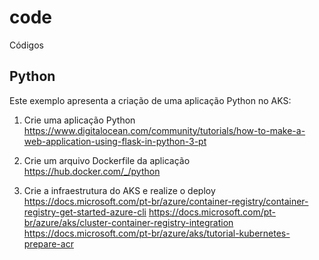 # code
Códigos


## Python

Este exemplo apresenta a criação de uma aplicação Python no AKS:

1) Crie uma aplicação Python 
https://www.digitalocean.com/community/tutorials/how-to-make-a-web-application-using-flask-in-python-3-pt

2) Crie um arquivo Dockerfile da aplicação
https://hub.docker.com/_/python

3) Crie a infraestrutura do AKS e realize o deploy 
https://docs.microsoft.com/pt-br/azure/container-registry/container-registry-get-started-azure-cli
https://docs.microsoft.com/pt-br/azure/aks/cluster-container-registry-integration
https://docs.microsoft.com/pt-br/azure/aks/tutorial-kubernetes-prepare-acr
